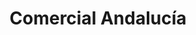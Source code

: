 ---
title: "Comercial Andalucía"
url: /la-linea-de-la-concepcion/comercial-andalucia/
shop: centro comercial
---